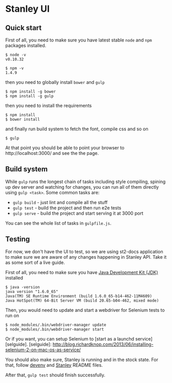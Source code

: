 Stanley UI
==========

Quick start
-----------

First of all, you need to make sure you have latest stable `node` and `npm` packages installed.

    $ node -v
    v0.10.32

    $ npm -v
    1.4.9

then you need to globally install `bower` and `gulp`

    $ npm install -g bower
    $ npm install -g gulp

then you need to install the requirements

    $ npm install
    $ bower install

and finally run build system to fetch the font, compile css and so on

    $ gulp

At that point you should be able to point your browser to http://localhost:3000/ and see the the page.

Build system
------------

While `gulp` runs the longest chain of tasks including style compiling, spining up dev server and watching for changes, you can run all of them directly using `gulp <task>`. Some common tasks are:
 - `gulp build` - just lint and compile all the stuff
 - `gulp test` - build the project and then run e2e tests
 - `gulp serve` - build the project and start serving it at 3000 port

You can see the whole list of tasks in `gulpfile.js`.

Testing
-------

For now, we don't have the UI to test, so we are using st2-docs application to make sure we are aware of any changes happening in Stanley API. Take it as some sort of a live guide.

First of all, you need to make sure you have [Java Development Kit (JDK)][JDK] installed

    $ java -version
    java version "1.6.0_65"
    Java(TM) SE Runtime Environment (build 1.6.0_65-b14-462-11M4609)
    Java HotSpot(TM) 64-Bit Server VM (build 20.65-b04-462, mixed mode)

[JDK]: http://www.oracle.com/technetwork/java/javase/downloads/index.html

Then, you would need to update and start a webdriver for Selenium tests to run on

    $ node_modules/.bin/webdriver-manager update
    $ node_modules/.bin/webdriver-manager start

Or if you want, you can setup Selenium to [start as a launchd service][selguide].
[selguide]: http://blog.richardknop.com/2013/06/installing-selenium-2-on-mac-os-as-service/

You should also make sure, Stanley is running and in the stock state. For that, follow
[devenv](https://github.com/StackStorm/devenv) and [Stanley](https://github.com/StackStorm/Stanley) README files.

After that, `gulp test` should finish successfully.
